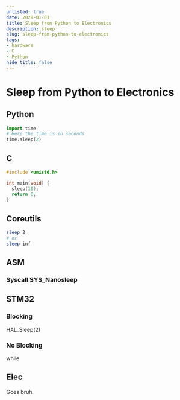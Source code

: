 ```yaml
---
unlisted: true
date: 2029-01-01 
title: Sleep from Python to Electronics
description: sleep
slug: sleep-from-python-to-electronics
tags:
- hardware
- C
- Python
hide_title: false
---
```

# Sleep from Python to Electronics

## Python
```py
import time
# Here the time is in seconds
time.sleep(2)
```
<!-- truncate --> 
## C
```c
#include <unistd.h>

int main(void) {
  sleep(10);
  return 0;
}
```

## Coreutils
```sh
sleep 2
# or 
sleep inf
```

## ASM
### Syscall SYS_Nanosleep

## STM32

### Blocking 
HAL_Sleep(2)

### No Blocking
while 

## Elec 
Goes bruh


